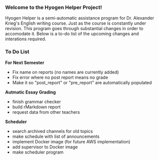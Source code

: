 ### Welcome to the Hyogen Helper Project!

Hyogen Helper is a semi-automatic assistance program for Dr. Alexander Krieg's English writing course. Just as the course is constantly under revision. This program goes through substantial changes in order to accomodate it. Below is a to-do list of the upcoming changes and interations required.

### To Do List

**For Next Semester**
- Fix name on reports (no names are currently added)
- Fix error where no post report means no grade
- Make it so "post_report" or "pre_report" are automatically populated

**Autmatic Essay Grading**
- finish grammar checker
- build rMarkdown report
- request data from other teachers

**Scheduler**
- search archived channels for old topics
- make schedule with list of announcements
- implement Docker image (for future AWS implementation)
- add supervisor to Docker image
- make scheduler program